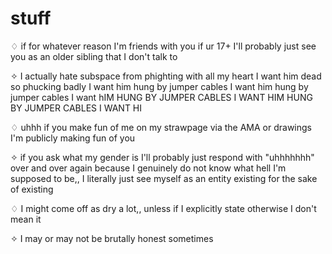 # stuff
♢ if for whatever reason I'm friends with you if ur 17+ I'll probably just see you as an older sibling that I don't talk to


✧ I actually hate subspace from phighting with all my heart I want him dead so phucking badly I want him hung by jumper cables I want him hung by jumper cables I want hIM HUNG BY JUMPER CABLES I WANT HIM HUNG BY JUMPER CABLES I WANT HI


♢ uhhh if you make fun of me on my strawpage via the AMA or drawings I'm publicly making fun of you


✧ if you ask what my gender is I'll probably just respond with "uhhhhhhh" over and over again because I genuinely do not know what hell I'm supposed to be,, I literally just see myself as an entity existing for the sake of existing


♢ I might come off as dry a lot,, unless if I explicitly state otherwise I don't mean it


✧ I may or may not be brutally honest sometimes

